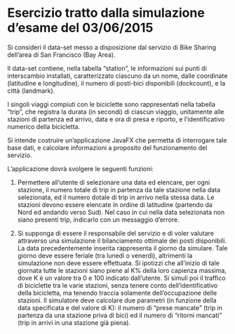 # Esercizio tratto dalla simulazione d’esame del 03/06/2015

Si consideri il data-set messo a disposizione dal servizio di Bike Sharing dell’area di San Francisco (Bay Area).	 

Il data-set contiene, nella tabella “station”, le informazioni sui punti di interscambio installati, caratterizzato ciascuno da un nome, dalle coordinate (latitudine e longitudine), il numero di posti-bici disponibili (dockcount), e la città (landmark).

I singoli viaggi compiuti con le biciclette sono rappresentati nella tabella “trip”, che registra la durata (in secondi) di ciascun viaggio, unitamente alle stazioni di partenza ed arrivo, data e ora di presa e riporto, e l’identificativo numerico della bicicletta.

Si intende costruire un’applicazione JavaFX che permetta di interrogare tale base dati, e calcolare informazioni a proposito del funzionamento del servizio.

L’applicazione dovrà svolgere le seguenti funzioni:

1.	Permettere all’utente di selezionare una data ed elencare, per ogni stazione, il numero totale di trip in partenza da tale stazione nella data selezionata, ed il numero dotale di trip in arrivo nella stessa data. Le stazioni devono essere elencate in ordine di latitudine (partendo da Nord ed andando verso Sud). Nel caso in cui nella data selezionata non siano presenti trip, indicarlo con un messaggio d’errore.

2.	Si supponga di essere il responsabile del servizio e di voler valutare attraverso una simulazione il bilanciamento ottimale dei posti disponibili. La data precedentemente inserita rappresenta il giorno da simulare. Tale giorno deve essere feriale (tra lunedì o venerdì), altrimenti la simulazione non deve essere effettuata. Si ipotizzi che all’inizio di tale giornata tutte le stazioni siano piene al K% della loro capienza massima, dove K è un valore tra 0 e 100 indicato dall’utente. Si simuli poi il traffico di biciclette tra le varie stazioni, senza tenere conto dell’identificativo della bicicletta, ma tenendo traccia solamente dell’occupazione delle stazioni. Il simulatore deve calcolare due parametri (in funzione della data specificata e del valore di K): il numero di “prese mancate” (trip in partenza da una stazione priva di bici) ed il numero di “ritorni mancati” (trip in arrivi in una stazione già piena).
